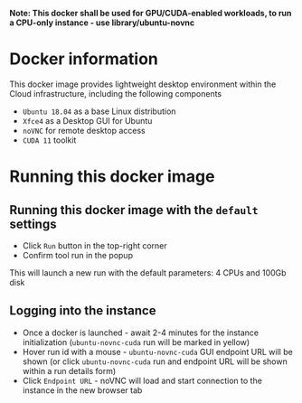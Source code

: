 **Note: This docker shall be used for GPU/CUDA-enabled workloads, to run a CPU-only instance - use library/ubuntu-novnc**

# Docker information

This docker image provides lightweight desktop environment within the Cloud infrastructure, including the following components

* `Ubuntu 18.04` as a base Linux distribution
* `Xfce4` as a Desktop GUI for Ubuntu
* `noVNC` for remote desktop access
* `CUDA 11` toolkit

# Running this docker image

## Running this docker image with the `default` settings

* Click `Run` button in the top-right corner
* Confirm tool run in the popup

This will launch a new run with the default parameters: 4 CPUs and 100Gb disk

## Logging into the instance

* Once a docker is launched - await 2-4 minutes for the instance initialization (`ubuntu-novnc-cuda` run will be marked in yellow)
* Hover run id with a mouse - `ubuntu-novnc-cuda` GUI endpoint URL will be shown (or click `ubuntu-novnc-cuda` run and endpoint URL will be shown within a run details form)
* Click `Endpoint URL` - noVNC will load and start connection to the instance in the new browser tab
